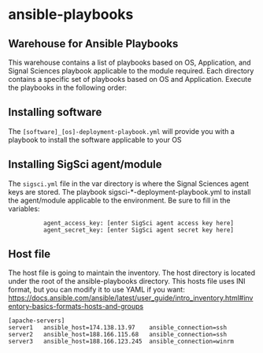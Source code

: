 # ansible-playbooks
## Warehouse for Ansible Playbooks

This warehouse contains a list of playbooks based on OS, Application, and Signal Sciences playbook applicable to the module required. Each directory contains a specific set of playbooks based on OS and Application. Execute the playbooks in the following order:
            
## Installing software
The `[software]_[os]-deployment-playbook.yml` will provide you with a playbook to install the software applicable to your OS

## Installing SigSci agent/module
The `sigsci.yml` file in the var directory is where the Signal Sciences agent keys are stored. The playbook sigsci-*-deployment-playbook.yml to install the agent/module applicable to the environment. Be sure to fill in the variables:
```
          agent_access_key: [enter SigSci agent access key here] 
          agent_secret_key: [enter SigSci agent secret key here]
```

## Host file
The host file is going to maintain the inventory. The host directory is located under the root of the ansible-playbooks directory. This hosts file uses INI format, but you can modify it to use YAML if you want: https://docs.ansible.com/ansible/latest/user_guide/intro_inventory.html#inventory-basics-formats-hosts-and-groups

```
[apache-servers]
server1   ansible_host=174.138.13.97    ansible_connection=ssh
server2   ansible_host=188.166.115.68   ansible_connection=ssh
server3   ansible_host=188.166.123.245  ansible_connection=winrm
```
